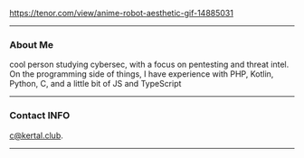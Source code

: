 https://tenor.com/view/anime-robot-aesthetic-gif-14885031

---
### About Me

cool person studying cybersec, with a focus on pentesting and threat intel. On the programming side of things, I have experience with PHP, Kotlin, Python, C, and a little bit of JS and TypeScript

---

### Contact INFO

 [c@kertal.club](mailto:c@kertal.club).
 
---
